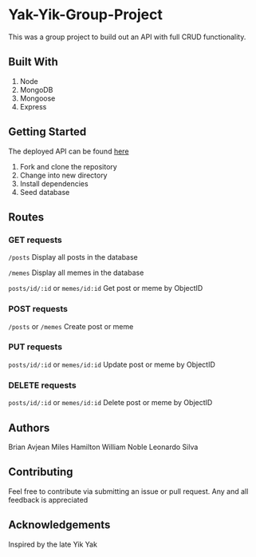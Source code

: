 # Yak-Yik-Group-Project

This was a group project to build out an API with full CRUD functionality.

## Built With

1. Node
2. MongoDB
3. Mongoose
4. Express

## Getting Started

The deployed API can be found [here](https://yak-yik-api.herokuapp.com/)

1. Fork and clone the repository
2. Change into new directory
3. Install dependencies
4. Seed database

## Routes

### GET requests
`/posts`
Display all posts in the database

`/memes`
Display all memes in the database

`posts/id/:id` or `memes/id:id`
Get post or meme by ObjectID

### POST requests
`/posts` or `/memes`
Create post or meme

### PUT requests
`posts/id/:id` or `memes/id:id`
Update post or meme by ObjectID

### DELETE requests
`posts/id/:id` or `memes/id:id`
Delete post or meme by ObjectID

## Authors

Brian Avjean
Miles Hamilton
William Noble
Leonardo Silva

## Contributing

Feel free to contribute via submitting an issue or pull request. Any and all feedback is appreciated

## Acknowledgements

Inspired by the late Yik Yak